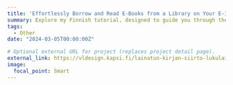 ```yaml
---
title: 'Effortlessly Borrow and Read E-Books from a Library on Your E-Ink Device'
summary: Explore my Finnish tutorial, designed to guide you through the process of borrowing and reading e-books from libraries and Gutenberg Project for free on your E-Ink device. As an example, Vaski Libraries from Varsinais-Suomi (Proper Finland) are featured in this tutorial. Dive into the world of digital reading today!
tags:
  - Other
date: "2024-03-05T00:00:00Z"

# Optional external URL for project (replaces project detail page).
external_link: https://vldesign.kapsi.fi/lainatun-kirjan-siirto-lukulaitteelle/index.html
image:
  focal_point: Smart
---
```

